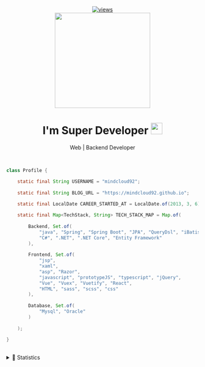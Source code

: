 <div align="center">
    <a href="https://github.com/DenverCoder1/Simple-View-Counter">
        <img alt="views" title="GitHub profile views" src="https://komarev.com/ghpvc/?username=mindcloud92&&style=flat-square&label=VIEW&logo=html"/>
    </a>
</div>  

<div  align="center">
    <img src="https://octodex.github.com/images/daftpunktocat-thomas.gif" height="250"/>
</div>


<h1 align="center">I'm Super Developer <img src="https://raw.githubusercontent.com/MartinHeinz/MartinHeinz/master/wave.gif" height="30px">
</h3>
<p align="center"> Web | Backend Developer</p>
<br/>

```java
class Profile {

    static final String USERNAME = "mindcloud92";
    
    static final String BLOG_URL = "https://mindcloud92.github.io";
    
    static final LocalDate CAREER_STARTED_AT = LocalDate.of(2013, 3, 6);

    static final Map<TechStack, String> TECH_STACK_MAP = Map.of(
     
        Backend, Set.of(
            "java", "Spring", "Spring Boot", "JPA", "QueryDsl", "iBatis", "myBatis",
            "C#", ".NET", ".NET Core", "Entity Framework"
        ),
            
        Frontend, Set.of(
            "jsp",
            "xaml",
            "asp", "Razor",
            "javascript", "prototypeJS", "typescript", "jQuery",
            "Vue", "Vuex", "Vuetify", "React",
            "HTML", "sass", "scss", "css"
        ),
            
        Database, Set.of(
            "Mysql", "Oracle"
        )
        
    );

}
```


<br />
<details>
    <summary>🥇 Statistics</summary>
    <div>
        <img src="https://github-readme-stats.vercel.app/api?username=mindcloud92&show_icons=true&hide_title=true&hide_border=true" height="150px" />
        <img src="https://github-readme-streak-stats.herokuapp.com/?user=mindcloud92&theme=flag-india&hide_border=true"  height="150px"/>
        <img src="https://github-readme-stats.vercel.app/api/top-langs/?username=mindcloud92&hide_border=true&layout=compact&custom_title=Usage Languages&title_color=2a2a2a" />        
    </div>
</details>


